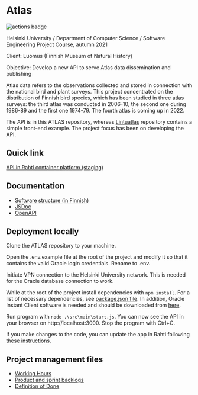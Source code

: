# Atlas

![actions badge](https://github.com/ATLAS-ohtuprojekti/ATLAS/actions/workflows/node.js.yml/badge.svg)

Helsinki University / Department of Computer Science / Software Engineering Project Course, autumn 2021

Client: Luomus (Finnish Museum of Natural History)

Objective: Develop a new API to serve Atlas data dissemination and publishing

Atlas data refers to the observations collected and stored in connection with the national bird and plant surveys. This project concentrated on the distribution of Finnish bird species, which has been studied in three atlas surveys: the third atlas was conducted in 2006-10, the second one during 1986-89 and the first one 1974-79. The fourth atlas is coming up in 2022.

The API is in this ATLAS repository, whereas [Lintuatlas](https://github.com/ATLAS-ohtuprojekti/Lintuatlas) repository contains a simple front-end example. The project focus has been on developing the API.

## Quick link

[API in Rahti container platform (staging)](https://atlas-staging.rahtiapp.fi)

## Documentation

* [Software structure (in Finnish)](https://github.com/ATLAS-ohtuprojekti/ATLAS/blob/main/dokumentaatio/rakenne.png)
* [JSDoc](https://atlas-ohtuprojekti.github.io/ATLAS/index.html)
* [OpenAPI](https://atlas-staging.rahtiapp.fi/doc/)

## Deployment locally

Clone the ATLAS repository to your machine.

Open the .env.example file at the root of the project and modify it so that it contains the valid Oracle login credentials. Rename to .env.

Initiate VPN connection to the Helsinki University network. This is needed for the Oracle database connection to work.

While at the root of the project install dependencies with `npm install`. For a list of necessary dependencies, see [package.json file](https://github.com/ATLAS-ohtuprojekti/ATLAS/blob/main/package.json). In addition, Oracle Instant Client software is needed and should be downloaded from [here](https://www.oracle.com/database/technologies/instant-client.html).

Run program with `node .\src\main\start.js`. You can now see the API in your browser on http://localhost:3000. Stop the program with Ctrl+C.

If you make changes to the code, you can update the app in Rahti following [these instructions](https://github.com/ATLAS-ohtuprojekti/ATLAS/blob/main/dokumentaatio/imagen_pushaus.md).







## Project management files

* [Working Hours](https://docs.google.com/spreadsheets/d/19Y2sjV4hNleklp-nDP_OXDvz_ATXy6dcdp0JDMt3L9Q/edit#gid=1182794126)
* [Product and sprint backlogs](https://docs.google.com/spreadsheets/d/19Y2sjV4hNleklp-nDP_OXDvz_ATXy6dcdp0JDMt3L9Q/edit#gid=1236889651)
* [Definition of Done](https://github.com/ATLAS-ohtuprojekti/ATLAS/blob/main/dokumentaatio/dod.md)

